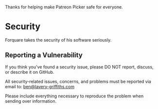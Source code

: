 Thanks for helping make Patreon Picker safe for everyone.

# Security

Forquare takes the security of his software seriously.

## Reporting a Vulnerability

If you think you've found a security issue, please DO NOT report, discuss, or describe it on GitHub.

All security-related issues, concerns, and problems must be reported via email to: ben@lavery-griffiths.com

Please include everything necessary to reproduce the problem when sending over information.
